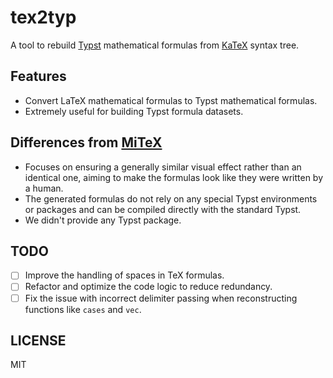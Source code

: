 # tex2typ

A tool to rebuild [Typst](https://typst.app/) mathematical formulas from [KaTeX](https://katex.org/) syntax tree.

## Features

- Convert LaTeX mathematical formulas to Typst mathematical formulas.
- Extremely useful for building Typst formula datasets.

## Differences from [MiTeX](https://github.com/mitex-rs/mitex)

- Focuses on ensuring a generally similar visual effect rather than an identical one, aiming to make the formulas look like they were written by a human.
- The generated formulas do not rely on any special Typst environments or packages and can be compiled directly with the standard Typst.
- We didn't provide any Typst package.

## TODO

- [ ] Improve the handling of spaces in TeX formulas.
- [ ] Refactor and optimize the code logic to reduce redundancy.
- [ ] Fix the issue with incorrect delimiter passing when reconstructing functions like `cases` and `vec`.

## LICENSE

MIT

